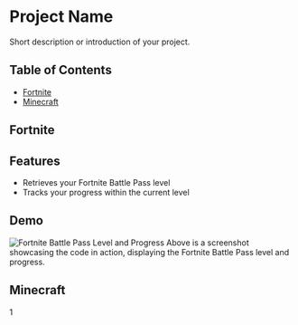 # Project Name

Short description or introduction of your project.

## Table of Contents
- [Fortnite](#fortnite)
- [Minecraft](#minecraft)

## Fortnite
## Features
- Retrieves your Fortnite Battle Pass level
- Tracks your progress within the current level
## Demo
![Fortnite Battle Pass Level and Progress](path/to/screenshot.png)
Above is a screenshot showcasing the code in action, displaying the Fortnite Battle Pass level and progress.

## Minecraft

1
